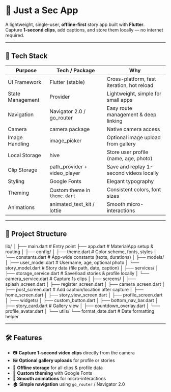 # 📸 Just a Sec App

A lightweight, single-user, **offline-first** story app built with **Flutter**.  
Capture **1-second clips**, add captions, and store them locally — no internet required.

---

## 🚀 Tech Stack

| Purpose          | Tech / Package               | Why                                        |
| ---------------- | ---------------------------- | ------------------------------------------ |
| UI Framework     | Flutter (stable)             | Cross-platform, fast iteration, hot reload |
| State Management | Provider                     | Lightweight, simple for small apps         |
| Navigation       | Navigator 2.0 / go_router    | Easy route management & deep linking       |
| Camera           | camera package               | Native camera access                       |
| Image Handling   | image_picker                 | Optional image upload from gallery         |
| Local Storage    | hive                         | Store user profile (name, age, photo)      |
| Clip Storage     | path_provider + video_player | Save and replay 1-second videos locally    |
| Styling          | Google Fonts                 | Elegant typography                         |
| Theming          | Custom theme in `theme.dart` | Consistent colors, font sizes              |
| Animations       | animated_text_kit / lottie   | Smooth micro-interactions                  |

---

## 📂 Project Structure

lib/
│
├── main.dart # Entry point
├── app.dart # MaterialApp setup & routing
│
├── config/
│ ├── theme.dart # Color scheme, fonts, styles
│ └── constants.dart # App-wide constants (texts, durations)
│
├── models/
│ ├── user_model.dart # Username, age, optional photo
│ └── story_model.dart # Story data (file path, date, caption)
│
├── services/
│ ├── storage_service.dart # Save/load stories & profile locally
│ └── camera_service.dart # Capture 1s clips
│
├── screens/
│ ├── splash_screen.dart
│ ├── register_screen.dart
│ ├── camera_screen.dart
│ ├── post_screen.dart # Add caption/location after capture
│ ├── home_screen.dart
│ ├── story_view_screen.dart
│ ├── profile_screen.dart
│
├── widgets/
│ ├── custom_button.dart
│ ├── bottom_nav_bar.dart
│ ├── story_card.dart # Gallery view
│ ├── countdown_overlay.dart
│ └── profile_avatar.dart
│
└── utils/
└── format_date.dart # Date formatting helper

---

## 🛠️ Features

- 📷 **Capture 1-second video clips** directly from the camera
- 🖼 **Optional gallery uploads** for profile or stories
- 💾 **Offline storage** for all clips & profile data
- 🎨 **Custom theming** with Google Fonts
- 🔄 **Smooth animations** for micro-interactions
- 🏠 **Simple navigation** using `go_router` / Navigator 2.0
